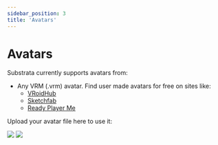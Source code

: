 ```yaml
---
sidebar_position: 3
title: 'Avatars'
---
```


# Avatars

Substrata currently supports avatars from:

- Any VRM (.vrm) avatar. Find user made avatars for free on sites like:
    - [VRoidHub](https://hub.vroid.com/en/)
    - [Sketchfab](https://sketchfab.com/search?q=tag%3Avrm&sort_by=-likeCount&type=models)
    - [Ready Player Me](https://readyplayer.me/)

Upload your avatar file here to use it: 

![](https://i.imgur.com/0bzqLCU.png)
![](https://i.imgur.com/kzRWpcS.png)
